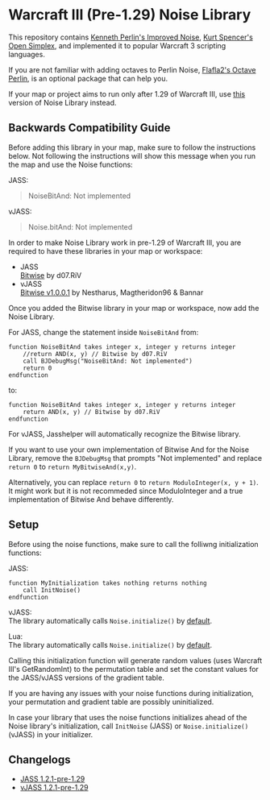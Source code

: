 # Warcraft III (Pre-1.29) Noise Library 

This repository contains [Kenneth Perlin's Improved Noise](https://mrl.nyu.edu/~perlin/noise/), [Kurt Spencer's Open Simplex](https://gist.github.com/KdotJPG/b1270127455a94ac5d19), and implemented it to popular Warcraft 3 scripting languages.

If you are not familiar with adding octaves to Perlin Noise, [Flafla2's Octave Perlin](https://flafla2.github.io/2014/08/09/perlinnoise.html), is an optional package that can help you.

If your map or project aims to run only after 1.29 of Warcraft III, use [this](https://github.com/eGlint/Warcraft-III-Noise-Library) version of Noise Library instead.

## Backwards Compatibility Guide

Before adding this library in your map, make sure to follow the instructions below. Not following the instructions will show this message when you run the map and use the Noise functions: 

JASS: 
> NoiseBitAnd: Not implemented

vJASS: 
> Noise.bitAnd: Not implemented

In order to make Noise Library work in pre-1.29 of Warcraft III, you are required to have these libraries in your map or workspace:

- JASS</br>
[Bitwise](https://www.hiveworkshop.com/threads/snippet-bitwise.331760/) by d07.RiV
- vJASS</br>
[Bitwise v1.0.0.1](https://www.hiveworkshop.com/threads/snippet-bitwise.249223/) by Nestharus, Magtheridon96 & Bannar

Once you added the Bitwise library in your map or workspace, now add the Noise Library.

For JASS, change the statement inside `NoiseBitAnd` from:
```
function NoiseBitAnd takes integer x, integer y returns integer
	//return AND(x, y) // Bitwise by d07.RiV
	call BJDebugMsg("NoiseBitAnd: Not implemented") 
	return 0
endfunction 
```
to:
```
function NoiseBitAnd takes integer x, integer y returns integer
	return AND(x, y) // Bitwise by d07.RiV
endfunction 
```

For vJASS, Jasshelper will automatically recognize the Bitwise library.

If you want to use your own implementation of Bitwise And for the Noise Library, remove the `BJDebugMsg` that prompts "Not implemented" and replace `return 0` to `return MyBitwiseAnd(x,y)`.

Alternatively, you can replace `return 0` to `return ModuloInteger(x, y + 1)`. It might work but it is not recommeded since ModuloInteger and a true implementation of Bitwise And behave differently.

## Setup

Before using the noise functions, make sure to call the folliwng initialization functions:

JASS:
```
function MyInitialization takes nothing returns nothing 
    call InitNoise()
endfunction
```

vJASS:<br>
The library automatically calls `Noise.initialize()` by [default](vJASS/Noise.j#L10-14).

Lua:<br>
The library automatically calls `Noise.initialize()` by [default](Lua/Noise.lua#L209).

Calling this initialization function will generate random values (uses Warcraft III's GetRandomInt) to the permutation table and set the constant values for the JASS/vJASS versions of the gradient table. 

If you are having any issues with your noise functions during initialization, your permutation and gradient table are possibly uninitialized. 

In case your library that uses the noise functions initializes ahead of the Noise library's initialization, call `InitNoise` (JASS) or `Noise.initialize()` (vJASS) in your initializer.

## Changelogs

- [JASS 1.2.1-pre-1.29](JASS/changelog.md)
- [vJASS 1.2.1-pre-1.29](vJASS/changelog.md)
